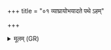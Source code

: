 +++
title = "०१ व्याघ्रायोभयादते पथे ऽहम्"

+++
<details><summary>मूलम् (GR)</summary>

+++(PSK 20.58.1ab)+++व्याघ्रायोभयादते  
पथे ऽहम् अकरं नमः ॥
</details>